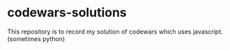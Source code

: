 # codewars-solutions
This repository is to record my solution of codewars which uses javascript.(sometimes python)
